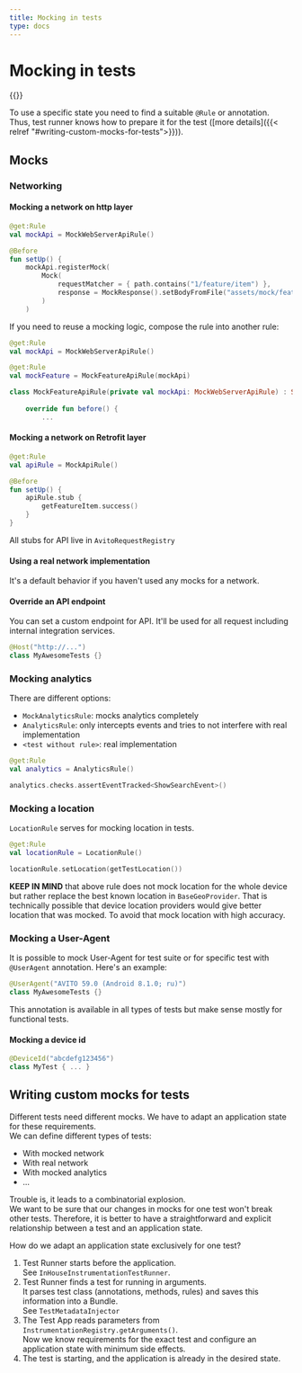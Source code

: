 ```yaml
---
title: Mocking in tests
type: docs
---
```


# Mocking in tests

{{<avito section>}}

To use a specific state you need to find a suitable `@Rule` or annotation.\
Thus, test runner knows how to prepare it for the test ([more details]({{< relref "#writing-custom-mocks-for-tests">}})).

## Mocks

### Networking

#### Mocking a network on http layer

```kotlin
@get:Rule
val mockApi = MockWebServerApiRule()

@Before
fun setUp() {
    mockApi.registerMock(
        Mock(
            requestMatcher = { path.contains("1/feature/item") },
            response = MockResponse().setBodyFromFile("assets/mock/feature/api.feature.item/v1.default.json")
        )
    )
```

If you need to reuse a mocking logic, compose the rule into another rule:

```kotlin
@get:Rule
val mockApi = MockWebServerApiRule()

@get:Rule
val mockFeature = MockFeatureApiRule(mockApi)

class MockFeatureApiRule(private val mockApi: MockWebServerApiRule) : SimpleRule() {
    
    override fun before() {
        ...
```

#### Mocking a network on Retrofit layer

```kotlin
@get:Rule
val apiRule = MockApiRule()

@Before
fun setUp() {
    apiRule.stub {
        getFeatureItem.success()
    }
}
```

All stubs for API live in `AvitoRequestRegistry`

#### Using a real network implementation

It's a default behavior if you haven't used any mocks for a network.

#### Override an API endpoint

You can set a custom endpoint for API. 
It'll be used for all request including internal integration services.

```kotlin
@Host("http://...")
class MyAwesomeTests {}
```

### Mocking analytics

There are different options:

- `MockAnalyticsRule`: mocks analytics completely 
- `AnalyticsRule`: only intercepts events and tries to not interfere with real implementation
- `<test without rule>`: real implementation

```kotlin
@get:Rule
val analytics = AnalyticsRule()

analytics.checks.assertEventTracked<ShowSearchEvent>()
```

### Mocking a location

`LocationRule` serves for mocking location in tests.

```kotlin
@get:Rule
val locationRule = LocationRule()

locationRule.setLocation(getTestLocation())
```

**KEEP IN MIND** that above rule does not mock location for the whole device but rather replace the best known location
in `BaseGeoProvider`. That is technically possible that device location providers would give better location that was mocked. 
To avoid that mock location with high accuracy.

### Mocking a User-Agent

It is possible to mock User-Agent for test suite or for specific test with `@UserAgent` annotation. Here's an example:

```kotlin
@UserAgent("AVITO 59.0 (Android 8.1.0; ru)")
class MyAwesomeTests {}
```

This annotation is available in all types of tests but make sense mostly for functional tests.

#### Mocking a device id

```kotlin
@DeviceId("abcdefg123456")
class MyTest { ... }
```

## Writing custom mocks for tests

Different tests need different mocks. We have to adapt an application state for these requirements.\
We can define different types of tests:

- With mocked network
- With real network
- With mocked analytics
- ...

Trouble is, it leads to a combinatorial explosion.\
We want to be sure that our changes in mocks for one test won't break other tests.
Therefore, it is better to have a straightforward and explicit relationship between a test and an application state.

How do we adapt an application state exclusively for one test?

1. Test Runner starts before the application.\
See `InHouseInstrumentationTestRunner`.
1. Test Runner finds a test for running in arguments.\
It parses test class (annotations, methods, rules) and saves this information into a Bundle.\
See `TestMetadataInjector`
1. The Test App reads parameters from `InstrumentationRegistry.getArguments()`.\
Now we know requirements for the exact test and configure an application state with minimum side effects.
1. The test is starting, and the application is already in the desired state.
